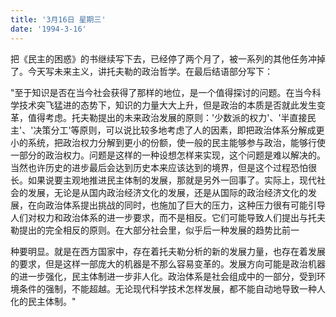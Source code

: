 ```yaml
---
title: '3月16日 星期三'
date: '1994-3-16'
---
```


把《民主的困惑》的书继续写下去，已经停了两个月了，被一系列的其他任务冲掉了。今天写未来主义，讲托夫勒的政治哲学。在最后结语部分写下：

"至于知识是否在当今社会获得了那样的地位，是一个值得探讨的问题。在当今科学技术突飞猛进的态势下，知识的力量大大上升，但是政治的本质是否就此发生变革，值得考虑。托夫勒提出的未来政治发展的原则：'少数派的权力'、'半直接民主'、'决策分工'等原则，可以说比较多地考虑了人的因素，即把政治体系分解成更小的系统，把政治权力分解到更小的份额，使一般的民主能够参与政治，能够行使一部分的政治权力。问题是这样的一种设想怎样来实现，这个问题是难以解决的。当然也许历史的进步最后会达到历史本来应该达到的境界，但是这个过程恐怕很长。如果说要主观地推进民主体制的发展，那就是另外一回事了。实际上，现代社会的发展，无论是从国内政治经济文化的发展，还是从国际的政治经济文化的发展，在向政治体系提出挑战的同时，也施加了巨大的压力，这种压力很有可能引导人们对权力和政治体系的进一步要求，而不是相反。它们可能导致人们提出与托夫勒提出的完全相反的原则。在大部分社会里，似乎后一种发展的趋势比前一

种要明显。就是在西方国家中，存在着托夫勒分析的新的发展力量，也存在着发展的要求，但是这样一部庞大的机器是不那么容易变革的。发展方向可能是政治机器的进一步强化，民主体制进一步非人化。政治体系是社会组成中的一部分，受到环境条件的强制，不能超越。无论现代科学技术怎样发展，都不能自动地导致一种人化的民主体制。"

